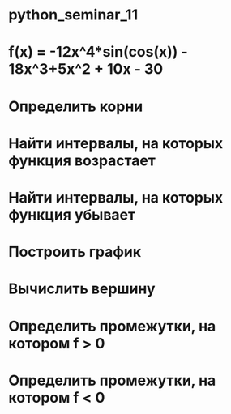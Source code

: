# python_seminar_11
# f(x) = -12x^4*sin(cos(x)) - 18x^3+5x^2 + 10x - 30

# Определить корни

# Найти интервалы, на которых функция возрастает

# Найти интервалы, на которых функция убывает

# Построить график

# Вычислить вершину

# Определить промежутки, на котором f > 0

# Определить промежутки, на котором f < 0
